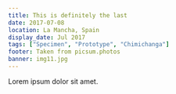 ```yaml
---
title: This is definitely the last
date: 2017-07-08
location: La Mancha, Spain
display_date: Jul 2017
tags: ["Specimen", "Prototype", "Chimichanga"]
footer: Taken from picsum.photos
banner: img11.jpg
---
```

Lorem ipsum dolor sit amet.

<!--more-->